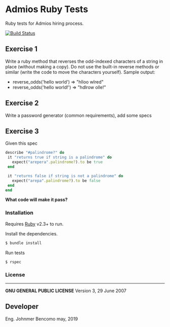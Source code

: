 # Admios Ruby Tests
Ruby tests for Admios hiring process.

[![Build Status](https://travis-ci.org/bjohnmer/ruby_tests.svg?branch=master)](https://travis-ci.org/bjohnmer/ruby_tests)

## Exercise 1
Write a ruby method that reverses the odd-indexed characters of a string in place (without making a copy). Do not use the built-in reverse methods or similar (write the code to move the characters yourself). Sample output:
						
  * reverse_odds('hello world') => "hlloo wlred" 
  * reverse_odds('hello world!') => "hdlrow olle!"

## Exercise 2
Write a password generator (common requirements), add some specs

## Exercise 3
Given this spec
```ruby
describe "#palindrome?" do
 it "returns true if string is a palindrome" do
   expect("arepera".palindrome?).to be true
 end

 it "returns false if string is not a palindrome" do
   expect("arepa".palindrome?).to be false
 end
end
```
**What code will make it pass?**

### Installation

Requires [Ruby](https://www.ruby-lang.org) v2.3+ to run.

Install the dependencies.

```sh
$ bundle install
```

Run tests

```sh
$ rspec
```

### License
----

**GNU GENERAL PUBLIC LICENSE**
Version 3, 29 June 2007

## Developer
Eng. Johnmer Bencomo
may, 2019

